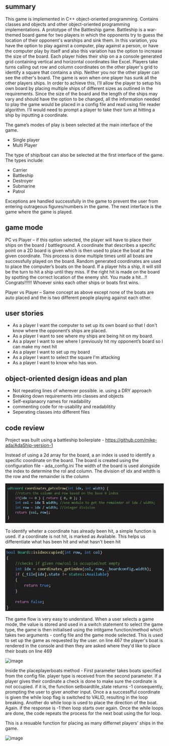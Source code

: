 ## summary

This game is implemented in C++ object-oriented programming.  Contains classes and objects and other object-oriented programming implementations.  A prototype of the Battleship game.
Battleship is a war-themed board game for two players in which the opponents try to guess the location of their opponent's warships and sink them. In this variation, you have the option to play against a computer, play against a person, or have the computer play by itself and also this variation has the option to increase the size of the board. Each player hides their ship on a a console generated grid containing vertical and horizontal coordinates like Excel. Players take turns calling out row and column coordinates on the other player's grid to identify a square that contains a ship. Neither you nor the other player can see the other's board. The game is won when one player has sunk all the other players ships. In order to achieve this, I’ll allow the player to setup his own board by placing multiple ships of different sizes as outlined in the requirements. Since the size of the board and the length of the ships may vary and should have the option to be changed, all the information needed to play the game would be placed in a config file and read using file reader algorithm. I’ll would need to prompt a player to take their turn at hitting a ship by inputting a coordinate. 

The game’s modes of play is been selected at the main interface of the game.
-	Single player
-	Multi Player 


The type of ship/boat can also be selected at the first interface of the game.
The types include:
- Carrier
- Battleship 
-	Destroyer 
- Submarine 
- Patrol


Exceptions are handled successfully in the game to prevent the user from entering outrageous figures/numbers in the game. 
The next interface is the game where the game is played.

## game mode
PC vs Player – if this option selected, the player will have to place their ships on the board / battleground. A coordinate that describes a specific point on a 2D board is given which is then used to place the boat at the given coordinate. This process is done multiple times until all boats are successfully played on the board. Random generated coordinates are used to place the computer’s boats on the board. If a player hits a ship, it will still be the turn to hit a ship until they miss. If the right hit is made on the board by spotting the correct location of the enemy shit. You made a hit...!! Congrats!!!!!!  Whoever sinks each other ships or boats first wins.

Player vs Player – Same concept as above except none of the boats are auto placed and the is two different people playing against each other.


## user stories
-	As a player I want the computer to set up its own board so that I don't know where the opponent’s ships are placed. 
-	As a player I want to see where my ships are being hit on my board.
-	As a player I want to see where I previously hit my opponent’s board so I can make my next hit
-	As a player I want to set up my board
-	As a player I want to select the square I'm attacking
-	As a player I want to know who has won.

## object-oriented design ideas and plan
- Not repeating lines of wherever possible. ie. using a DRY approach
- Breaking down requirements into classes and objects
- Self-explanaory names for readability
- commenting code for re-usability and readablitity
- Seperating classes into different files

## code review
Project was built using a battleship boilerplate - https://github.com/mike-ada/AdaShip-version-1

Instead of using a 2d array for the board, a an index is used to identify a specific coordinate on the board. The board is created using the configuration file - ada_config.ini
The width of the board is used alongside the index to determine the rol and column. The division of idx and witdth is the row and the remainder is the column

<img alt="code5" src="https://raw.githubusercontent.com/mannyuk-dev/battleship---oop/main/2021-06-03%2012_06_33-coordinates.cpp%20-%20AdaShip-version-1-main%20-%20Visual%20Studio%20Code.png">

To identify wheter a coordinate has already been hit, a simple function is used. if a coordinate is not hit, is marked as Available. This helps us differentiate what has been hit and what hasn't been hit

<img alt="code5" src="https://raw.githubusercontent.com/mannyuk-dev/battleship---oop/main/image.png">

The game flow is very easy to understand. When a user selects a game mode, the value is stored and used in a switch statement to select the game type, the game is then initialised using the intitgame function/method which takes two arguments - config file and the game mode selected. This is used to set up the game as requested by the user.
on line 467 the player's boat is rendered in the console and then they are asked where they'd like to place their boats on line 469

![image](https://user-images.githubusercontent.com/56549229/120637652-13ee6c00-c467-11eb-8844-08273f31e1f1.png)


Inside the placeplayerboats method - First parameter takes boats specified from the config file. player type is received from the second parameter.
If a player gives their cordinate a check is done to make sure the cordinate is not occupied. if it is, the function setboardtile_state returns -1
consequently, prompting the user to giver another input. Once a a successfful coordinate is given the while loop flag is switched to VALID, resulting in the loop breaking. Another do while loop is used to place the direction of the boat. Again. if the response is -1 then loop starts over again. Once the while loops are done, the code repeats the process for the next boat using the for loop.


This is a resuable function for placing as many differnet players' ships in the game.

![image](https://user-images.githubusercontent.com/56549229/120637821-44cea100-c467-11eb-8200-e3ef3d7dc87d.png)


